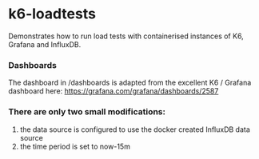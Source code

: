 # k6-loadtests
Demonstrates how to run load tests with containerised instances of K6, Grafana and InfluxDB.

### Dashboards
The dashboard in /dashboards is adapted from the excellent K6 / Grafana dashboard here:
https://grafana.com/grafana/dashboards/2587

### There are only two small modifications:
1) the data source is configured to use the docker created InfluxDB data source 
2) the time period is set to now-15m